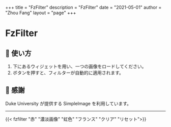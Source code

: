 +++
title = "FzFilter"
description = "FzFilter"
date = "2021-05-01"
author = "Zhou Fang"
layout = "page"
+++

# FzFilter

## 📘 使い方

1. 下にあるウィジェットを用い、一つの画像をロードしてください。
2. ボタンを押すと、フィルターが自動的に適用されます。

## 💖 感謝

Duke University が提供する SimpleImage を利用しています。

------

{{< fzfilter "赤" "濃淡画像" "虹色" "フランス" "クリア" "リセット">}}